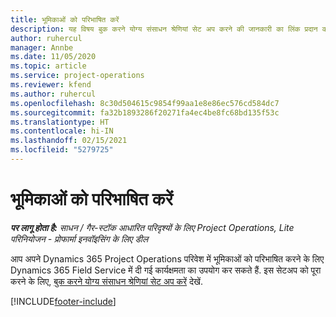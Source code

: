 ```yaml
---
title: भूमिकाओं को परिभाषित करें
description: यह विषय बुक करने योग्य संसाधन श्रेणियां सेट अप करने की जानकारी का लिंक प्रदान करता है.
author: ruhercul
manager: Annbe
ms.date: 11/05/2020
ms.topic: article
ms.service: project-operations
ms.reviewer: kfend
ms.author: ruhercul
ms.openlocfilehash: 8c30d504615c9854f99aa1e8e86ec576cd584dc7
ms.sourcegitcommit: fa32b1893286f20271fa4ec4be8fc68bd135f53c
ms.translationtype: HT
ms.contentlocale: hi-IN
ms.lasthandoff: 02/15/2021
ms.locfileid: "5279725"
---
```

# <a name="define-roles"></a>भूमिकाओं को परिभाषित करें

_**पर लागू होता है:** साधन / गैर-स्टॉक आधारित परिदृश्यों के लिए Project Operations, Lite परिनियोजन - प्रोफार्मा इनवॉइसिंग के लिए डील_

आप अपने Dynamics 365 Project Operations परिवेश में भूमिकाओं को परिभाषित करने के लिए Dynamics 365 Field Service में दी गई कार्यक्षमता का उपयोग कर सकते हैं. इस सेटअप को पूरा करने के लिए, [बुक करने योग्य संसाधन श्रेणियां सेट अप करें](https://docs.microsoft.com/dynamics365/field-service/set-up-bookable-resource-categories) देखें.


[!INCLUDE[footer-include](../includes/footer-banner.md)]